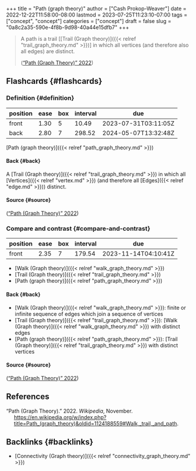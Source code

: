 +++
title = "Path (graph theory)"
author = ["Cash Prokop-Weaver"]
date = 2022-12-22T11:58:00-08:00
lastmod = 2023-07-25T11:23:10-07:00
tags = ["concept", "concept"]
categories = ["concept"]
draft = false
slug = "0a8c2a35-590e-4f8b-9d98-40a44e15dfb7"
+++

> A path is a trail [[Trail (Graph theory)]({{< relref "trail_graph_theory.md" >}})] in which all vertices (and therefore also all edges) are distinct.
>
> (<a href="#citeproc_bib_item_1">“Path (Graph Theory)” 2022</a>)


## Flashcards {#flashcards}


### Definition {#definition}

| position | ease | box | interval | due                  |
|----------|------|-----|----------|----------------------|
| front    | 1.30 | 5   | 10.49    | 2023-07-31T03:11:05Z |
| back     | 2.80 | 7   | 298.52   | 2024-05-07T13:32:48Z |

[Path (graph theory)]({{< relref "path_graph_theory.md" >}})


#### Back {#back}

A [Trail (Graph theory)]({{< relref "trail_graph_theory.md" >}}) in which all [Vertices]({{< relref "vertex.md" >}}) (and therefore all [Edges]({{< relref "edge.md" >}})) distinct.


#### Source {#source}

(<a href="#citeproc_bib_item_1">“Path (Graph Theory)” 2022</a>)


### Compare and contrast {#compare-and-contrast}

| position | ease | box | interval | due                  |
|----------|------|-----|----------|----------------------|
| front    | 2.35 | 7   | 179.54   | 2023-11-14T04:10:41Z |

-   [Walk (Graph theory)]({{< relref "walk_graph_theory.md" >}})
-   [Trail (Graph theory)]({{< relref "trail_graph_theory.md" >}})
-   [Path (graph theory)]({{< relref "path_graph_theory.md" >}})


#### Back {#back}

-   [Walk (Graph theory)]({{< relref "walk_graph_theory.md" >}}): finite or infinite sequence of edges which join a sequence of vertices
-   [Trail (Graph theory)]({{< relref "trail_graph_theory.md" >}}): [Walk (Graph theory)]({{< relref "walk_graph_theory.md" >}}) with distinct edges
-   [Path (graph theory)]({{< relref "path_graph_theory.md" >}}): [Trail (Graph theory)]({{< relref "trail_graph_theory.md" >}}) with distinct vertices


#### Source {#source}

(<a href="#citeproc_bib_item_1">“Path (Graph Theory)” 2022</a>)

## References

<style>.csl-entry{text-indent: -1.5em; margin-left: 1.5em;}</style><div class="csl-bib-body">
  <div class="csl-entry"><a id="citeproc_bib_item_1"></a>“Path (Graph Theory).” 2022. <i>Wikipedia</i>, November. <a href="https://en.wikipedia.org/w/index.php?title=Path_(graph_theory)&oldid=1124188559#Walk,_trail,_and_path">https://en.wikipedia.org/w/index.php?title=Path_(graph_theory)&#38;oldid=1124188559#Walk,_trail,_and_path</a>.</div>
</div>


## Backlinks {#backlinks}

-   [Connectivity (Graph theory)]({{< relref "connectivity_graph_theory.md" >}})
